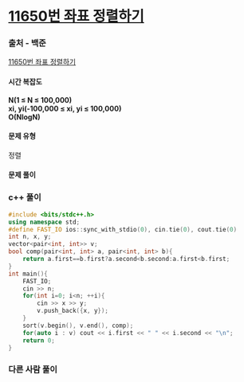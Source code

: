 # [11650번 좌표 정렬하기](https://www.acmicpc.net/problem/11650)

### 출처 - 백준
[11650번 좌표 정렬하기](https://www.acmicpc.net/problem/11650)

#### 시간 복잡도
**N(1 ≤ N ≤ 100,000)**  
**xi, yi(-100,000 ≤ xi, yi ≤ 100,000)**  
**O(NlogN)**

#### 문제 유형
정렬

#### 문제 풀이

### c++ 풀이
```c++
#include <bits/stdc++.h>
using namespace std;
#define FAST_IO ios::sync_with_stdio(0), cin.tie(0), cout.tie(0)
int n, x, y;
vector<pair<int, int>> v;
bool comp(pair<int, int> a, pair<int, int> b){
    return a.first==b.first?a.second<b.second:a.first<b.first;
}
int main(){
    FAST_IO;
    cin >> n;
    for(int i=0; i<n; ++i){
        cin >> x >> y;
        v.push_back({x, y});
    }
    sort(v.begin(), v.end(), comp);
    for(auto i : v) cout << i.first << " " << i.second << "\n";
    return 0;
}
```

### 다른 사람 풀이
```c++

```